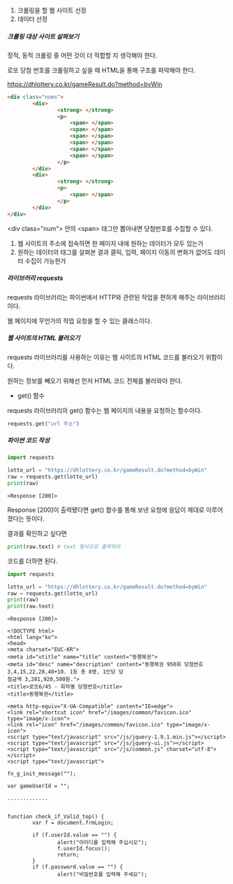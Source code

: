 1. 크롤링을 할 웹 사이트 선정
2. 데이터 선정



##### 크롤링 대상 사이트 살펴보기



정적, 동적 크롤링 중 어떤 것이 더 적합할 지 생각해야 한다.

로또 당첨 번호를 크롤링하고 싶을 때 HTML을 통해 구조를 파악해야 한다.

https://dhlottery.co.kr/gameResult.do?method=byWin

```html
<div class="nums">
		<div>
				<strong> </strong>
				<p>
					<span> </span>
					<span> </span>
					<span> </span>
					<span> </span>
					<span> </span>
					<span> </span>
				</p>
		</div>
		<div>
				<strong> </strong>
				<p>
					<span> </span>
				</p>
		</div>
</div>
```

\<div class="num"> 안의 \<span> 태그만 뽑아내면 당첨번호를 수집할 수 있다.

1. 웹 사이트의 주소에 접속하면 한 페이지 내에 원하는 데이터가 모두 있는가
2. 원하는 데이터의 태그를 살펴본 결과 클릭, 입력, 페이지 이동의 변화가 없어도 데이터 수집이 가능한가



##### 라이브러리 requests



requests 라이브러리는 파이썬에서 HTTP와 관련된 작업을 편하게 해주는 라이브러리이다.

웹 페이지에 무언가의 작업 요청을 할 수 있는 클래스이다.



##### 웹 사이트의 HTML 불러오기



requests 라이브러리를 사용하는 이유는 웹 사이트의 HTML 코드를 불러오기 위함이다.

원하는 정보를 빼오기 위해선 먼저 HTML 코드 전체를 불러와야 한다.



- get() 함수



requests 라이브러리의 get() 함수는 웹 페이지의 내용을 요청하는 함수이다.

```python
requests.get("url 주소")
```



##### 파이썬 코드 작성



```python
import requests

lotto_url = "https://dhlottery.co.kr/gameResult.do?method=byWin"
raw = requests.get(lotto_url)
print(raw)
```

```
<Response [200]>
```

Response [200]이 출력됐다면 get() 함수를 통해 보낸 요청에 응답이 제대로 이루어졌다는 뜻이다.

결과를 확인하고 싶다면 

```python
print(raw.text) # text 형식으로 출력하라
```

코드를 더하면 된다.

```python
import requests

lotto_url = "https://dhlottery.co.kr/gameResult.do?method=byWin"
raw = requests.get(lotto_url)
print(raw)
print(raw.text)
```

```
<Response [200]>

<!DOCTYPE html>
<html lang="ko">
<head>
<meta charset="EUC-KR">
<meta id="utitle" name="title" content="동행복권">
<meta id="desc" name="description" content="동행복권 950회 당첨번호 3,4,15,22,28,40+10. 1등 총 8명, 1인당 당 
첨금액 3,281,920,500원.">
<title>로또6/45 - 회차별 당첨번호</title>
<title>동행복권</title>

<meta http-equiv="X-UA-Compatible" content="IE=edge">
<link rel="shortcut icon" href="/images/common/favicon.ico" type="image/x-icon">
<link rel="icon" href="/images/common/favicon.ico" type="image/x-icon">
<script type="text/javascript" src="/js/jquery-1.9.1.min.js"></script>
<script type="text/javascript" src="/js/jquery-ui.js"></script>
<script type="text/javascript" src="/js/common.js" charset="utf-8"></script>
<script type="text/javascript">

fn_g_init_message("");

var gameUserId = "";

.............


function check_if_Valid_top() {
        var f = document.frmLogin;

        if (f.userId.value == "") {
                alert("아이디를 입력해 주십시오");
                f.userId.focus();
                return;
        }
        if (f.password.value == "") {
                alert("비밀번호를 입력해 주세요");
```

